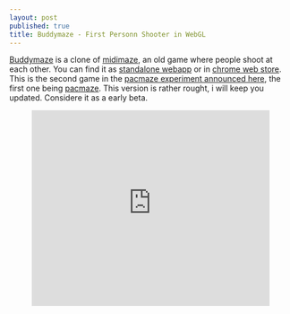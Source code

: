 ```yaml
---
layout: post
published: true
title: Buddymaze - First Personn Shooter in WebGL
---
```


[Buddymaze](http://buddymaze.com) is a clone of
[midimaze](http://en.wikipedia.org/wiki/MIDI_Maze), an old game
where people shoot at each other.
You can find it as [standalone webapp](http://buddymaze.com) or in
[chrome web store](https://chrome.google.com/webstore/detail/hpplggoofiffhijgnmnbgcppfafcmljp).
This is the second game in the [pacmaze experiment announced here](/2011/04/13/pacmaze-v1-release.html)</a>,
the first one being [pacmaze](http://pacmaze.com).
This version is rather rought, i will keep you updated. Considere it as a early beta.

<center>
<iframe width="425" height="349" src="http://www.youtube.com/embed/OvmuNhkV5aQ" frameborder="0" allowfullscreen></iframe>
</center>




